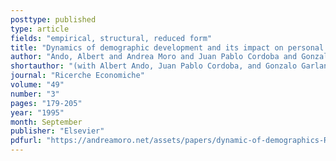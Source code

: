 ```yaml
---
posttype: published
type: article
fields: "empirical, structural, reduced form"
title: "Dynamics of demographic development and its impact on personal saving: case of Japan"
author: "Ando, Albert and Andrea Moro and Juan Pablo Cordoba and Gonzalo Garland"
shortauthor: "(with Albert Ando, Juan Pablo Cordoba, and Gonzalo Garland)"
journal: "Ricerche Economiche"
volume: "49"
number: "3"
pages: "179-205"
year: "1995"
month: September
publisher: "Elsevier"
pdfurl: "https://andreamoro.net/assets/papers/dynamic-of-demographics-RE-95.pdf"
---
```


